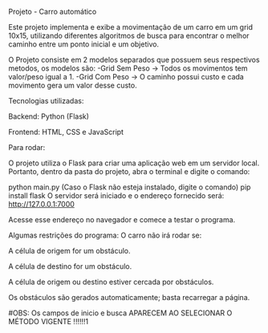 Projeto - Carro automático

Este projeto implementa e exibe a movimentação de um carro em um grid 10x15, utilizando diferentes algoritmos de busca para encontrar o melhor caminho entre um ponto inicial e um objetivo.

O Projeto consiste em 2 modelos separados que possuem seus respectivos metodos, os modelos são:
-Grid Sem Peso -> Todos os movimentos tem valor/peso igual a 1.
-Grid Com Peso -> O caminho possui custo e cada movimento gera um valor desse custo.

Tecnologias utilizadas:

Backend: Python (Flask)

Frontend: HTML, CSS e JavaScript

Para rodar:

O projeto utiliza o Flask para criar uma aplicação web em um servidor local. Portanto, dentro da pasta do projeto, abra o terminal e digite o comando:

python main.py
(Caso o Flask não esteja instalado, digite o comando)
pip install flask
O servidor será iniciado e o endereço fornecido será: http://127.0.0.1:7000

Acesse esse endereço no navegador e comece a testar o programa.

Algumas restrições do programa: O carro não irá rodar se:

A célula de origem for um obstáculo.

A célula de destino for um obstáculo.

A célula de origem ou destino estiver cercada por obstáculos.

Os obstáculos são gerados automaticamente; basta recarregar a página.

#OBS: Os campos de inicio e busca APARECEM AO SELECIONAR O MÉTODO VIGENTE !!!!!!1

